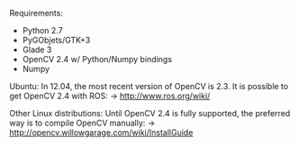 
Requirements:
 - Python 2.7
 - PyGObjets/GTK+3
 - Glade 3
 - OpenCV 2.4 w/ Python/Numpy bindings
 - Numpy

Ubuntu:
In 12.04, the most recent version of OpenCV is 2.3.  It is possible to get OpenCV 2.4 with ROS: 
 -> http://www.ros.org/wiki/

Other Linux distributions:
Until OpenCV 2.4 is fully supported, the preferred way is to compile OpenCV manually: 
 -> http://opencv.willowgarage.com/wiki/InstallGuide
